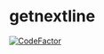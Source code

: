 # getnextline
[![CodeFactor](https://www.codefactor.io/repository/github/pnzn1/getnextline/badge)](https://www.codefactor.io/repository/github/pnzn1/getnextline)
